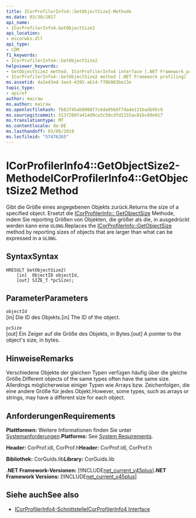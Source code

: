 ```yaml
---
title: ICorProfilerInfo4::GetObjectSize2-Methode
ms.date: 03/30/2017
api_name:
- ICorProfilerInfo4.GetObjectSize2
api_location:
- mscorwks.dll
api_type:
- COM
f1_keywords:
- ICorProfilerInfo4::GetObjectSize2
helpviewer_keywords:
- GetObjectSize2 method, ICorProfilerInfo4 interface [.NET Framework profiling]
- ICorProfilerInfo4::GetObjectSize2 method [.NET Framework profiling]
ms.assetid: 4a3e43ed-3ee3-4395-ab14-f78b903be13e
topic_type:
- apiref
author: mairaw
ms.author: mairaw
ms.openlocfilehash: fb82f45ab9008f7c6da95b6f74a4e121badb95c9
ms.sourcegitcommit: 5137208fa414d9ca3c58cdfd2155ac81bc89e917
ms.translationtype: MT
ms.contentlocale: de-DE
ms.lasthandoff: 03/06/2019
ms.locfileid: "57476265"
---
```

# <a name="icorprofilerinfo4getobjectsize2-method"></a><span data-ttu-id="b410b-102">ICorProfilerInfo4::GetObjectSize2-Methode</span><span class="sxs-lookup"><span data-stu-id="b410b-102">ICorProfilerInfo4::GetObjectSize2 Method</span></span>
<span data-ttu-id="b410b-103">Gibt die Größe eines angegebenen Objekts zurück.</span><span class="sxs-lookup"><span data-stu-id="b410b-103">Returns the size of a specified object.</span></span> <span data-ttu-id="b410b-104">Ersetzt die [ICorProfilerInfo:: GetObjectSize](../../../../docs/framework/unmanaged-api/profiling/icorprofilerinfo-getobjectsize-method.md) Methode, indem Sie reporting Größen von Objekten, die größer als die, in ausgedrückt werden kann eine `ULONG`.</span><span class="sxs-lookup"><span data-stu-id="b410b-104">Replaces the [ICorProfilerInfo::GetObjectSize](../../../../docs/framework/unmanaged-api/profiling/icorprofilerinfo-getobjectsize-method.md) method by reporting sizes of objects that are larger than what can be expressed in a `ULONG`.</span></span>  
  
## <a name="syntax"></a><span data-ttu-id="b410b-105">Syntax</span><span class="sxs-lookup"><span data-stu-id="b410b-105">Syntax</span></span>  
  
```  
HRESULT GetObjectSize2(  
    [in]  ObjectID objectId,  
    [out] SIZE_T *pcSize);  
```  
  
## <a name="parameters"></a><span data-ttu-id="b410b-106">Parameter</span><span class="sxs-lookup"><span data-stu-id="b410b-106">Parameters</span></span>  
 `objectId`  
 <span data-ttu-id="b410b-107">[in] Die ID des Objekts.</span><span class="sxs-lookup"><span data-stu-id="b410b-107">[in] The ID of the object.</span></span>  
  
 `pcSize`  
 <span data-ttu-id="b410b-108">[out] Ein Zeiger auf die Größe des Objekts, in Bytes.</span><span class="sxs-lookup"><span data-stu-id="b410b-108">[out] A pointer to the object's size, in bytes.</span></span>  
  
## <a name="remarks"></a><span data-ttu-id="b410b-109">Hinweise</span><span class="sxs-lookup"><span data-stu-id="b410b-109">Remarks</span></span>  
 <span data-ttu-id="b410b-110">Verschiedene Objekte der gleichen Typen verfügen häufig über die gleiche Größe.</span><span class="sxs-lookup"><span data-stu-id="b410b-110">Different objects of the same types often have the same size.</span></span> <span data-ttu-id="b410b-111">Allerdings möglicherweise einiger Typen wie Arrays bzw. Zeichenfolgen, die eine andere Größe für jedes Objekt.</span><span class="sxs-lookup"><span data-stu-id="b410b-111">However, some types, such as arrays or strings, may have a different size for each object.</span></span>  
  
## <a name="requirements"></a><span data-ttu-id="b410b-112">Anforderungen</span><span class="sxs-lookup"><span data-stu-id="b410b-112">Requirements</span></span>  
 <span data-ttu-id="b410b-113">**Plattformen:** Weitere Informationen finden Sie unter [Systemanforderungen](../../../../docs/framework/get-started/system-requirements.md).</span><span class="sxs-lookup"><span data-stu-id="b410b-113">**Platforms:** See [System Requirements](../../../../docs/framework/get-started/system-requirements.md).</span></span>  
  
 <span data-ttu-id="b410b-114">**Header:** CorProf.idl, CorProf.h</span><span class="sxs-lookup"><span data-stu-id="b410b-114">**Header:** CorProf.idl, CorProf.h</span></span>  
  
 <span data-ttu-id="b410b-115">**Bibliothek:** CorGuids.lib</span><span class="sxs-lookup"><span data-stu-id="b410b-115">**Library:** CorGuids.lib</span></span>  
  
 <span data-ttu-id="b410b-116">**.NET Framework-Versionen:** [!INCLUDE[net_current_v45plus](../../../../includes/net-current-v45plus-md.md)]</span><span class="sxs-lookup"><span data-stu-id="b410b-116">**.NET Framework Versions:** [!INCLUDE[net_current_v45plus](../../../../includes/net-current-v45plus-md.md)]</span></span>  
  
## <a name="see-also"></a><span data-ttu-id="b410b-117">Siehe auch</span><span class="sxs-lookup"><span data-stu-id="b410b-117">See also</span></span>
- [<span data-ttu-id="b410b-118">ICorProfilerInfo4-Schnittstelle</span><span class="sxs-lookup"><span data-stu-id="b410b-118">ICorProfilerInfo4 Interface</span></span>](../../../../docs/framework/unmanaged-api/profiling/icorprofilerinfo4-interface.md)
